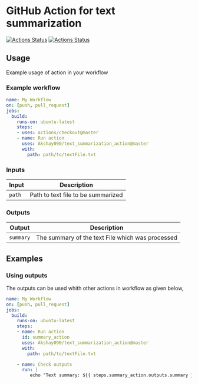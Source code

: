 # GitHub Action for text summarization

[![Actions Status](https://github.com/Akshay090/text_summarization_action/workflows/Lint/badge.svg)](https://github.com/Akshay090/text_summarization_action/actions)
[![Actions Status](https://github.com/Akshay090/text_summarization_action/workflows/Integration%20Test/badge.svg)](https://github.com/Akshay090/text_summarization_action/actions)

## Usage

Example usage of action in your workflow

### Example workflow

```yaml
name: My Workflow
on: [push, pull_request]
jobs:
  build:
    runs-on: ubuntu-latest
    steps:
    - uses: actions/checkout@master
    - name: Run action
      uses: Akshay090/text_summarization_action@master
      with:
        path: path/to/textFile.txt
```

### Inputs

| Input                                             | Description                                        |
|------------------------------------------------------|-----------------------------------------------|
| `path`  | Path to text file to be summarized    |

### Outputs

| Output                                             | Description                                        |
|------------------------------------------------------|-----------------------------------------------|
| `summary`  | The summary of the text File which was processed    |

## Examples

### Using outputs

The outputs can be used whith other actions in workflow as given below, 

```yaml
name: My Workflow
on: [push, pull_request]
jobs:
  build:
    runs-on: ubuntu-latest
    steps:
    - name: Run action
      id: summary_action
      uses: Akshay090/text_summarization_action@master
      with:
        path: path/to/textFile.txt

    - name: Check outputs
      run: |
         echo "Text summary: ${{ steps.summary_action.outputs.summary }}"
```